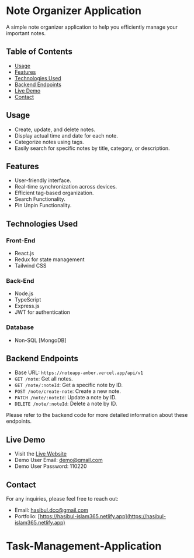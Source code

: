 # Note Organizer Application

A simple note organizer application to help you efficiently manage your important notes.

## Table of Contents

- [Usage](#usage)
- [Features](#features)
- [Technologies Used](#technologies-used)
- [Backend Endpoints](#backend-endpoints)
- [Live Demo](#live-demo)
- [Contact](#contact)

## Usage

- Create, update, and delete notes.
- Display actual time and date for each note.
- Categorize notes using tags.
- Easily search for specific notes by title, category, or description.

## Features

- User-friendly interface.
- Real-time synchronization across devices.
- Efficient tag-based organization.
- Search Functionality.
- Pin Unpin Functionality.

## Technologies Used

### Front-End

- React.js
- Redux for state management
- Tailwind CSS

### Back-End

- Node.js
- TypeScript
- Express.js
- JWT for authentication

### Database

- Non-SQL [MongoDB]

## Backend Endpoints

- Base URL: `https://noteapp-amber.vercel.app/api/v1`
- `GET /note`: Get all notes.
- `GET /note/:noteId`: Get a specific note by ID.
- `POST /note/create-note`: Create a new note.
- `PATCH /note/:noteId`: Update a note by ID.
- `DELETE /note/:noteId`: Delete a note by ID.

Please refer to the backend code for more detailed information about these endpoints.

## Live Demo

- Visit the [Live Website](https://clientnotes.vercel.app/)
- Demo User Email: demo@gmail.com
- Demo User Password: 110220

## Contact

For any inquiries, please feel free to reach out:

- Email: [hasibul.dcc@gmail.com](mailto:hasibul.dcc@gmail.com)
- Portfolio: [https://hasibul-islam365.netlify.app](https://hasibul-islam365.netlify.app)
# Task-Management-Application
